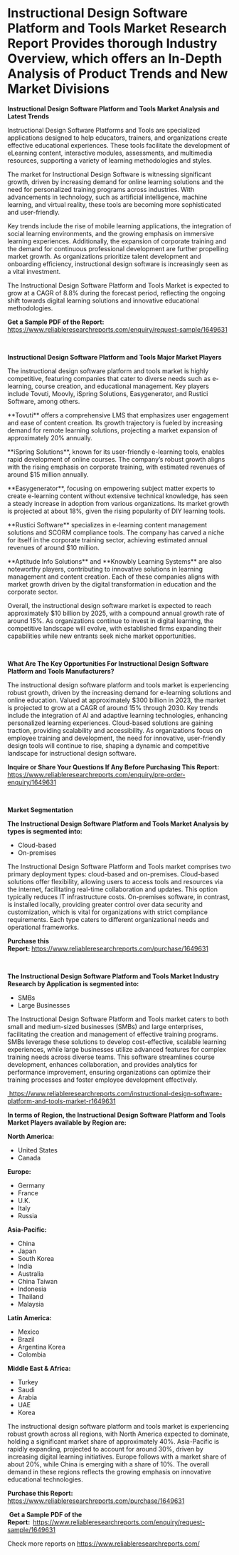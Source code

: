 <p><h1>Instructional Design Software Platform and Tools Market Research Report Provides thorough Industry Overview, which offers an In-Depth Analysis of Product Trends and New Market Divisions</h1></p><p><strong>Instructional Design Software Platform and Tools Market Analysis and Latest Trends</strong></p>
<p><p>Instructional Design Software Platforms and Tools are specialized applications designed to help educators, trainers, and organizations create effective educational experiences. These tools facilitate the development of eLearning content, interactive modules, assessments, and multimedia resources, supporting a variety of learning methodologies and styles.</p><p>The market for Instructional Design Software is witnessing significant growth, driven by increasing demand for online learning solutions and the need for personalized training programs across industries. With advancements in technology, such as artificial intelligence, machine learning, and virtual reality, these tools are becoming more sophisticated and user-friendly.</p><p>Key trends include the rise of mobile learning applications, the integration of social learning environments, and the growing emphasis on immersive learning experiences. Additionally, the expansion of corporate training and the demand for continuous professional development are further propelling market growth. As organizations prioritize talent development and onboarding efficiency, instructional design software is increasingly seen as a vital investment. </p><p>The Instructional Design Software Platform and Tools Market is expected to grow at a CAGR of 8.8% during the forecast period, reflecting the ongoing shift towards digital learning solutions and innovative educational methodologies.</p></p>
<p><strong>Get a Sample PDF of the Report:&nbsp;</strong> <a href="https://www.reliableresearchreports.com/enquiry/request-sample/1649631?utm_campaign=3360&utm_medium=2&utm_source=Github&utm_content=ia&utm_term=26032025&utm_id=instructional-design-software-platform-and-tools">https://www.reliableresearchreports.com/enquiry/request-sample/1649631</a></p>
<p>&nbsp;</p>
<p><strong>Instructional Design Software Platform and Tools Major Market Players</strong></p>
<p><p>The instructional design software platform and tools market is highly competitive, featuring companies that cater to diverse needs such as e-learning, course creation, and educational management. Key players include Tovuti, Moovly, iSpring Solutions, Easygenerator, and Rustici Software, among others.</p><p>**Tovuti** offers a comprehensive LMS that emphasizes user engagement and ease of content creation. Its growth trajectory is fueled by increasing demand for remote learning solutions, projecting a market expansion of approximately 20% annually.</p><p>**iSpring Solutions**, known for its user-friendly e-learning tools, enables rapid development of online courses. The company’s robust growth aligns with the rising emphasis on corporate training, with estimated revenues of around $15 million annually.</p><p>**Easygenerator**, focusing on empowering subject matter experts to create e-learning content without extensive technical knowledge, has seen a steady increase in adoption from various organizations. Its market growth is projected at about 18%, given the rising popularity of DIY learning tools.</p><p>**Rustici Software** specializes in e-learning content management solutions and SCORM compliance tools. The company has carved a niche for itself in the corporate training sector, achieving estimated annual revenues of around $10 million.</p><p>**Aptitude Info Solutions** and **Knowbly Learning Systems** are also noteworthy players, contributing to innovative solutions in learning management and content creation. Each of these companies aligns with market growth driven by the digital transformation in education and the corporate sector.</p><p>Overall, the instructional design software market is expected to reach approximately $10 billion by 2025, with a compound annual growth rate of around 15%. As organizations continue to invest in digital learning, the competitive landscape will evolve, with established firms expanding their capabilities while new entrants seek niche market opportunities.</p></p>
<p>&nbsp;</p>
<p><strong>What Are The Key Opportunities For Instructional Design Software Platform and Tools Manufacturers?</strong></p>
<p><p>The instructional design software platform and tools market is experiencing robust growth, driven by the increasing demand for e-learning solutions and online education. Valued at approximately $300 billion in 2023, the market is projected to grow at a CAGR of around 15% through 2030. Key trends include the integration of AI and adaptive learning technologies, enhancing personalized learning experiences. Cloud-based solutions are gaining traction, providing scalability and accessibility. As organizations focus on employee training and development, the need for innovative, user-friendly design tools will continue to rise, shaping a dynamic and competitive landscape for instructional design software.</p></p>
<p><strong>Inquire or Share Your Questions If Any Before Purchasing This Report:</strong> <a href="https://www.reliableresearchreports.com/enquiry/pre-order-enquiry/1649631?utm_campaign=3360&utm_medium=2&utm_source=Github&utm_content=ia&utm_term=26032025&utm_id=instructional-design-software-platform-and-tools">https://www.reliableresearchreports.com/enquiry/pre-order-enquiry/1649631</a></p>
<p>&nbsp;</p>
<p><strong>Market Segmentation</strong></p>
<p><strong>The Instructional Design Software Platform and Tools Market Analysis by types is segmented into:</strong></p>
<p><ul><li>Cloud-based</li><li>On-premises</li></ul></p>
<p><p>The Instructional Design Software Platform and Tools market comprises two primary deployment types: cloud-based and on-premises. Cloud-based solutions offer flexibility, allowing users to access tools and resources via the internet, facilitating real-time collaboration and updates. This option typically reduces IT infrastructure costs. On-premises software, in contrast, is installed locally, providing greater control over data security and customization, which is vital for organizations with strict compliance requirements. Each type caters to different organizational needs and operational frameworks.</p></p>
<p><strong>Purchase this Report:&nbsp;</strong><a href="https://www.reliableresearchreports.com/purchase/1649631?utm_campaign=3360&utm_medium=2&utm_source=Github&utm_content=ia&utm_term=26032025&utm_id=instructional-design-software-platform-and-tools">https://www.reliableresearchreports.com/purchase/1649631</a></p>
<p>&nbsp;</p>
<p><strong>The Instructional Design Software Platform and Tools Market Industry Research by Application is segmented into:</strong></p>
<p><ul><li>SMBs</li><li>Large Businesses</li></ul></p>
<p><p>The Instructional Design Software Platform and Tools market caters to both small and medium-sized businesses (SMBs) and large enterprises, facilitating the creation and management of effective training programs. SMBs leverage these solutions to develop cost-effective, scalable learning experiences, while large businesses utilize advanced features for complex training needs across diverse teams. This software streamlines course development, enhances collaboration, and provides analytics for performance improvement, ensuring organizations can optimize their training processes and foster employee development effectively.</p></p>
<p><a href="https://www.reliableresearchreports.com/instructional-design-software-platform-and-tools-market-r1649631?utm_campaign=3360&utm_medium=2&utm_source=Github&utm_content=ia&utm_term=26032025&utm_id=instructional-design-software-platform-and-tools">&nbsp;https://www.reliableresearchreports.com/instructional-design-software-platform-and-tools-market-r1649631</a></p>
<p><strong>In terms of Region, the Instructional Design Software Platform and Tools Market Players available by Region are:</strong></p>
<p>
    <p> <strong> North America: </strong>
        <ul>
            <li>United States</li>
            <li>Canada</li>
        </ul>
        </p> 
    <p> <strong> Europe: </strong>
        <ul>
            <li>Germany</li>
            <li>France</li>
            <li>U.K.</li>
            <li>Italy</li>
            <li>Russia</li>
        </ul>
        </p> 
    <p> <strong> Asia-Pacific: </strong>
        <ul>
            <li>China</li>
            <li>Japan</li>
            <li>South Korea</li>
            <li>India</li>
            <li>Australia</li>
            <li>China Taiwan</li>
            <li>Indonesia</li>
            <li>Thailand</li>
            <li>Malaysia</li>
        </ul>
        </p> 
    <p> <strong> Latin America: </strong>
        <ul>
            <li>Mexico</li>
            <li>Brazil</li>
            <li>Argentina Korea</li>
            <li>Colombia</li>
        </ul>
        </p> 
    <p> <strong> Middle East & Africa: </strong>
        <ul>
            <li>Turkey</li>
            <li>Saudi</li>
            <li>Arabia</li>
            <li>UAE</li>
            <li>Korea</li>
        </ul>
    </p>
    </p>
<p><p>The instructional design software platform and tools market is experiencing robust growth across all regions, with North America expected to dominate, holding a significant market share of approximately 40%. Asia-Pacific is rapidly expanding, projected to account for around 30%, driven by increasing digital learning initiatives. Europe follows with a market share of about 20%, while China is emerging with a share of 10%. The overall demand in these regions reflects the growing emphasis on innovative educational technologies.</p></p>
<p><strong>Purchase this Report: </strong><a href="https://www.reliableresearchreports.com/purchase/1649631?utm_campaign=3360&utm_medium=2&utm_source=Github&utm_content=ia&utm_term=26032025&utm_id=instructional-design-software-platform-and-tools">https://www.reliableresearchreports.com/purchase/1649631</a></p>
<p>&nbsp;<strong>Get a Sample PDF of the Report:&nbsp;&nbsp;</strong><a href="https://www.reliableresearchreports.com/enquiry/request-sample/1649631?utm_campaign=3360&utm_medium=2&utm_source=Github&utm_content=ia&utm_term=26032025&utm_id=instructional-design-software-platform-and-tools">https://www.reliableresearchreports.com/enquiry/request-sample/1649631</a></p>
<p><strong></strong></p>
<p>Check more reports on <a href="https://www.reliableresearchreports.com/?utm_campaign=3360&utm_medium=2&utm_source=Github&utm_content=ia&utm_term=26032025&utm_id=instructional-design-software-platform-and-tools">https://www.reliableresearchreports.com/</a></p>